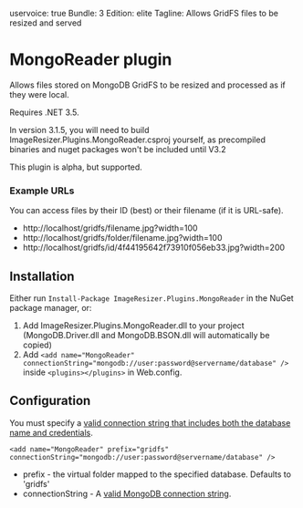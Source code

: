 uservoice: true
Bundle: 3
Edition: elite
Tagline: Allows GridFS files to be resized and served

# MongoReader plugin

Allows files stored on MongoDB GridFS to be resized and processed as if they were local.

Requires .NET 3.5. 

In version 3.1.5, you will need to build ImageResizer.Plugins.MongoReader.csproj yourself, as precompiled binaries and nuget packages won't be included until V3.2

This plugin is alpha, but supported.

### Example URLs

You can access files by their ID (best) or their filename (if it is URL-safe).

* http://localhost/gridfs/filename.jpg?width=100
* http://localhost/gridfs/folder/filename.jpg?width=100
* http://localhost/gridfs/id/4f44195642f73910f056eb33.jpg?width=200

## Installation

Either run `Install-Package ImageResizer.Plugins.MongoReader` in the NuGet package manager, or:

1. Add ImageResizer.Plugins.MongoReader.dll to your project (MongoDB.Driver.dll and MongoDB.BSON.dll will automatically be copied)
2. Add `<add name="MongoReader" connectionString="mongodb://user:password@servername/database" />` inside `<plugins></plugins>` in Web.config.


## Configuration

You must specify a [valid connection string that includes both the database name and credentials](http://www.mongodb.org/display/DOCS/Connections).

	<add name="MongoReader" prefix="gridfs" connectionString="mongodb://user:password@servername/database" />

* prefix - the virtual folder mapped to the specified database. Defaults to 'gridfs'
* connectionString - A [valid MongoDB connection string](http://www.mongodb.org/display/DOCS/Connections).